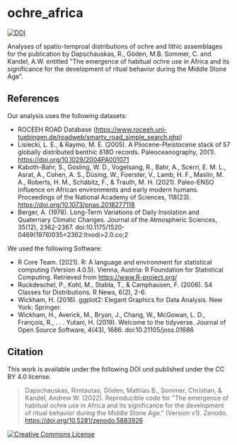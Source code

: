 # ochre_africa
[![DOI](https://zenodo.org/badge/DOI/10.5281/zenodo.5883926.svg)](https://doi.org/10.5281/zenodo.5883926)

 Analyses of spatio-temproal distributions of ochre and lithic assemblages for the publication by Dapschauskas, R., Göden, M.B. Sommer, C. and Kandel, A.W. entitled "The emergence of habitual ochre use in Africa and its significance for the development of ritual behavior during the Middle Stone Age".
 
## References
 Our analysis uses the following datasets:
 * ROCEEH ROAD Database (https://www.roceeh.uni-tuebingen.de/roadweb/smarty_road_simple_search.php)
 * Lisiecki, L. E., & Raymo, M. E. (2005). A Pliocene-Pleistocene stack of 57 globally distributed benthic δ18O records. Paleoceanography, 20(1). https://doi.org/10.1029/2004PA001071
 * Kaboth-Bahr, S., Gosling, W. D., Vogelsang, R., Bahr, A., Scerri, E. M. L., Asrat, A., Cohen, A. S., Düsing, W., Foerster, V., Lamb, H. F., Maslin, M. A., Roberts, H. M., Schäbitz, F., & Trauth, M. H. (2021). Paleo-ENSO influence on African environments and early modern humans. Proceedings of the National Academy of Sciences, 118(23). https://doi.org/10.1073/pnas.2018277118
 * Berger, A. (1978). Long-Term Variations of Daily Insolation and Quaternary Climatic Changes. Journal of the Atmospheric Sciences, 35(12), 2362-2367. doi:10.1175/1520-0469(1978)035<2362:ltvodi>2.0.co;2

 We used the following Software:
 * R Core Team. (2021). R: A language and environment for statistical computing (Version 4.0.5). Vienna, Austria: R Foundation for Statistical Computing. Retrieved from https://www.R-project.org/
 * Ruckdeschel, P., Kohl, M., Stabla, T., & Camphausen, F. (2006). S4 Classes for Distributions. R News, 6(2), 2-6. 
 * Wickham, H. (2016). ggplot2: Elegant Graphics for Data Analysis. New York: Springer.
 * Wickham, H., Averick, M., Bryan, J., Chang, W., McGowan, L. D., François, R., . . . Yutani, H. (2019). Welcome to the tidyverse. Journal of Open Source Software, 4(43), 1686. doi:10.21105/joss.01686
 
## Citation 

This work is available under the following DOI und published under the CC BY 4.0 license.
> Dapschauskas, Rimtautas, Göden, Mathias B., Sommer, Christian, & Kandel, Andrew W. (2022). Reproducible code for "The emergence of habitual ochre use in Africa and its significance for the development of ritual behavior during the Middle Stone Age." (Version v1). Zenodo. https://doi.org/10.5281/zenodo.5883926


<a rel="license" href="http://creativecommons.org/licenses/by/4.0/"><img alt="Creative Commons License" style="border-width:0" src="https://i.creativecommons.org/l/by/4.0/88x31.png" /></a>